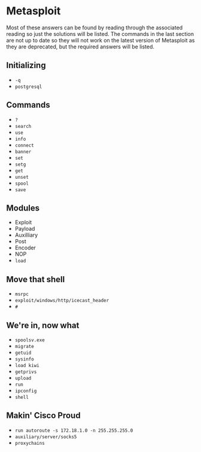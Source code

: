 # Metasploit

Most of these answers can be found by reading through the associated reading so just the solutions will be listed. The commands in the last section are not up to date so they will not work on the latest version of Metasploit as they are deprecated, but the required answers will be listed.

## Initializing
* `-q`
* `postgresql`

## Commands
* `?`
* `search`
* `use`
* `info`
* `connect`
* `banner`
* `set`
* `setg`
* `get`
* `unset`
* `spool`
* `save`

## Modules
* Exploit
* Payload
* Auxilliary
* Post
* Encoder
* NOP
* `load`

## Move that shell
* `msrpc`
* `exploit/windows/http/icecast_header`
* `#`

## We're in, now what
* `spoolsv.exe`
* `migrate`
* `getuid`
* `sysinfo`
* `load kiwi`
* `getprivs`
* `upload`
* `run`
* `ipconfig`
* `shell`

## Makin' Cisco Proud
* `run autoroute -s 172.18.1.0 -n 255.255.255.0`
* `auxiliary/server/socks5`
* `proxychains`
